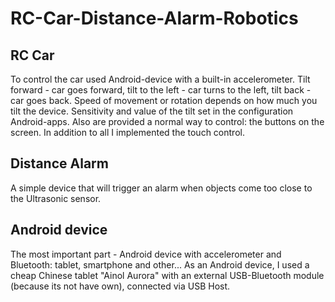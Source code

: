 # RC-Car-Distance-Alarm-Robotics
## RC Car 

To control the car used Android-device with a built-in accelerometer. Tilt forward - car goes forward, tilt to the left - car turns to the left, tilt back - car goes back. Speed of movement or rotation depends on how much you tilt the device. Sensitivity and value of the tilt set in the configuration Android-apps. Also are provided a normal way to control: the buttons on the screen. In addition to all I implemented the touch control. 

## Distance Alarm
A simple device that will trigger an alarm when objects come too close to the Ultrasonic sensor.

## Android device
The most important part - Android device with accelerometer and Bluetooth: tablet, smartphone and other... As an Android device, I used a cheap Chinese tablet "Ainol Aurora" with an external USB-Bluetooth module (because its not have own), connected via USB Host.
